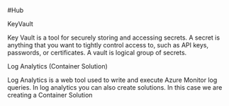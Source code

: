 #Hub

KeyVault

Key Vault is a tool for securely storing and accessing secrets. A secret is anything that you want to tightly control access to, such as API keys, passwords, or certificates. A vault is logical group of secrets.


Log Analytics (Container Solution)

Log Analytics is a web tool used to write and execute Azure Monitor log queries. In log analytics you can also create solutions. In this case we are creating a Container Solution 